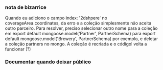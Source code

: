### nota de bizarrice
Quando eu adiciono o campo index: '2dshpere' no coverageArea.coordinates, da erro e a coleção simplesmente não aceita outro parceiro. Para resolver, preciso selecionar outro nome para a coleção em export default mongoose.model('Partner', PartnerSchema) para export default mongoose.model('Brewery', PartnerSchema) por exemplo, e deletar a coleção partners no mongo. A coleção é recriada e o códigol volta a funcionar (?)

### Documentar quando deixar público